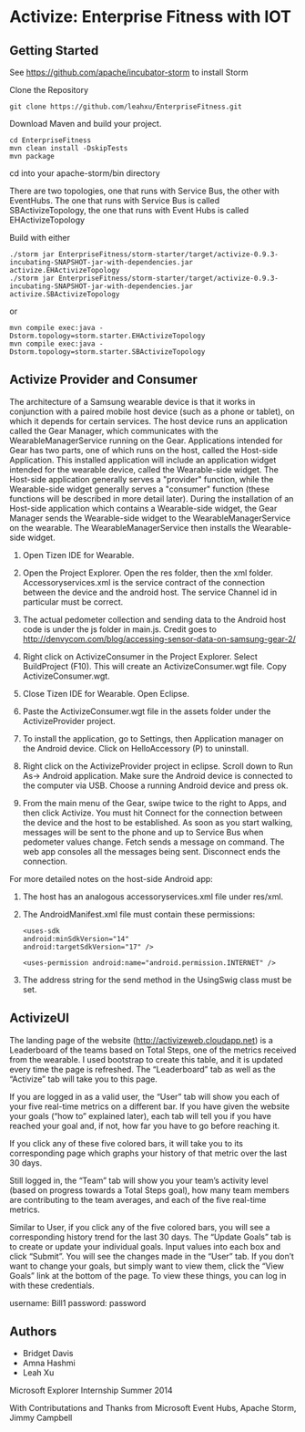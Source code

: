 ﻿Activize: Enterprise Fitness with IOT
=================

Getting Started
-----------------
See https://github.com/apache/incubator-storm to install Storm

Clone the Repository

    git clone https://github.com/leahxu/EnterpriseFitness.git

Download Maven and build your project.

    cd EnterpriseFitness
    mvn clean install -DskipTests
    mvn package

cd into your apache-storm/bin directory 

There are two topologies, one that runs with Service Bus, the other with EventHubs. The one that runs with Service Bus is called SBActivizeTopology, the one that runs with Event Hubs is called EHActivizeTopology

Build with either 

    ./storm jar EnterpriseFitness/storm-starter/target/activize-0.9.3-incubating-SNAPSHOT-jar-with-dependencies.jar activize.EHActivizeTopology
    ./storm jar EnterpriseFitness/storm-starter/target/activize-0.9.3-incubating-SNAPSHOT-jar-with-dependencies.jar activize.SBActivizeTopology

or 

    mvn compile exec:java -Dstorm.topology=storm.starter.EHActivizeTopology
    mvn compile exec:java -Dstorm.topology=storm.starter.SBActivizeTopology

Activize Provider and Consumer
-----------------

The architecture of a Samsung wearable device is that it works in conjunction with a paired mobile host device (such as a phone or tablet), on which it depends for certain services.  The host device runs an application called the Gear Manager, which communicates with the WearableManagerService running on the Gear.  Applications intended for Gear has two parts, one of which runs on the host, called the Host-side Application. This installed application will include an application widget intended for the wearable device, called the Wearable-side widget. The Host-side application generally serves a "provider" function, while the Wearable-side widget generally serves a "consumer" function (these functions will be described in more detail later). During the installation of an Host-side application which contains a Wearable-side widget, the Gear Manager sends the Wearable-side widget to the WearableManagerService on the wearable. The WearableManagerService then installs the Wearable-side widget.

1.	Open Tizen IDE for Wearable.

2.	Open the Project Explorer. Open the res folder, then the xml folder. Accessoryservices.xml is the service contract of the connection between the device and the android host. The service Channel id in particular must be correct.


3.	The actual pedometer collection and sending data to the Android host code is under the js folder in main.js. Credit goes to http://denvycom.com/blog/accessing-sensor-data-on-samsung-gear-2/


4.	Right click on ActivizeConsumer in the Project Explorer. Select BuildProject (F10). This will create an ActivizeConsumer.wgt file. Copy ActivizeConsumer.wgt.


5.	Close Tizen IDE for Wearable. Open Eclipse.


6.	Paste the ActivizeConsumer.wgt file in the assets folder under the ActivizeProvider project.


7.	To install the application, go to Settings, then Application manager on the Android device. Click on HelloAccessory (P) to uninstall.


8.	Right click on the ActivizeProvider project in eclipse. Scroll down to Run As-> Android application. Make sure the Android device is connected to the computer via USB. Choose a running Android device and press ok.


9.	From the main menu of the Gear, swipe twice to the right to Apps, and then click Activize. You must hit Connect for the connection between the device and the host to be established. As soon as you start walking, messages will be sent to the phone and up to Service Bus when pedometer values change. Fetch sends a message on command. The web app consoles all the messages being sent. Disconnect ends the connection.

For more detailed notes on the host-side Android app:


1.	The host has an analogous accessoryservices.xml file under res/xml. 


2.	The AndroidManifest.xml file must contain these permissions: 
    <uses-permission android:name="android.permission.ACCESS_NETWORK_STATE" />
    <uses-permission android:name="android.permission.BLUETOOTH" />
    <uses-permission android:name="android.permission.BLUETOOTH_ADMIN" />
    <uses-permission android:name="com.samsung.accessory.permission.ACCESSORY_FRAMEWORK" />
    <uses-permission android:name="com.samsung.wmanager.APP" />
    <uses-permission android:name="com.samsung.wmanager.ENABLE_NOTIFICATION" /> 
    <uses-permission android:name="com.samsung.android.providers.context.permission.WRITE_USE_APP_FEATURE_SURVEY" /> 
    <uses-permission android:name="com.samsung.WATCH_APP_TYPE.Integrated"/>

        
        <uses-sdk
        android:minSdkVersion="14"
        android:targetSdkVersion="17" />
        
        <uses-permission android:name="android.permission.INTERNET" />

3.	The address string for the send method in the UsingSwig class must be set.
 

ActivizeUI
------------
The landing page of the website (http://activizeweb.cloudapp.net) is a Leaderboard of the teams based on Total Steps, one of the metrics received from the wearable. I used bootstrap to create this table, and it is updated every time the page is refreshed. The “Leaderboard” tab as well as the “Activize” tab will take you to this page.

If you are logged in as a valid user, the “User” tab will show you each of your five real-time metrics on a different bar. If you have given the website your goals (“how to” explained later), each tab will tell you if you have reached your goal and, if not, how far you have to go before reaching it.

If you click any of these five colored bars, it will take you to its corresponding page which graphs your history of that metric over the last 30 days.

Still logged in, the “Team” tab will show you your team’s activity level (based on progress towards a Total Steps goal), how many team members are contributing to the team averages, and each of the five real-time metrics.

Similar to User, if you click any of the five colored bars, you will see a corresponding history trend for the last 30 days.
The “Update Goals” tab is to create or update your individual goals. Input values into each box and click “Submit”. You will see the changes made in the “User” tab. If you don’t want to change your goals, but simply want to view them, click the “View Goals” link at the bottom of the page.
To view these things, you can log in with these credentials.

username: Bill1
password: password

Authors
-----------------
* Bridget Davis
* Amna Hashmi
* Leah Xu

Microsoft Explorer Internship Summer 2014

With Contributations and Thanks from Microsoft Event Hubs, Apache Storm, Jimmy Campbell


